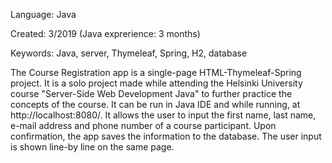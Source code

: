 Language: Java

Created: 3/2019 (Java exprerience: 3 months)

Keywords: Java, server, Thymeleaf, Spring, H2, database

The Course Registration app is a single-page HTML-Thymeleaf-Spring 
project. It is a solo project made while attending the Helsinki University course "Server-Side Web 
Development Java" to further practice the concepts of the course. It can be run in Java IDE and 
while running, at http://localhost:8080/. It allows the user to input the first name, last name, e-mail address and phone number of a course participant. 
Upon confirmation, the app saves the information to the database. The user input is shown line-by line on the same page.

